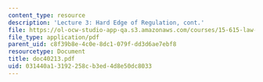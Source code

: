```yaml
---
content_type: resource
description: 'Lecture 3: Hard Edge of Regulation, cont.'
file: https://ol-ocw-studio-app-qa.s3.amazonaws.com/courses/15-615-law-for-the-entrepreneur-and-manager-spring-2003/031440a13192258cb3ed4d8e50dc8033_doc40213.pdf
file_type: application/pdf
parent_uid: c8f39b8e-4c0e-8dc1-079f-dd3d6ae7ebf8
resourcetype: Document
title: doc40213.pdf
uid: 031440a1-3192-258c-b3ed-4d8e50dc8033
---
```

